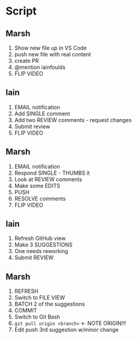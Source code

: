 # Script

## Marsh

1. Show new file up in VS Code
1. push new file with real content
1. create PR
1. @mention iainfoulds
1. FLIP VIDEO

## Iain

1. EMAIL notification
1. Add SINGLE comment
1. Add two REVIEW comments - request changes
1. Submit review
1. FLIP VIDEO

## Marsh

1. EMAIL notification
1. Respond SINGLE - THUMBS it
1. Look at REVIEW comments
1. Make some EDITS
1. PUSH
1. RESOLVE comments
1. FLIP VIDEO

## Iain

1. Refresh GitHub view
1. Make 3 SUGGESTIONS
  1. One needs reworking
1. Submit REVIEW

## Marsh

1. REFRESH
1. Switch to FILE VIEW
1. BATCH 2 of the suggestions
1. COMMIT
1. Switch to Git Bash
1. `git pull origin <branch>` <- NOTE ORIGIN!!!
1. Edit push 3rd suggestion w/minor change
